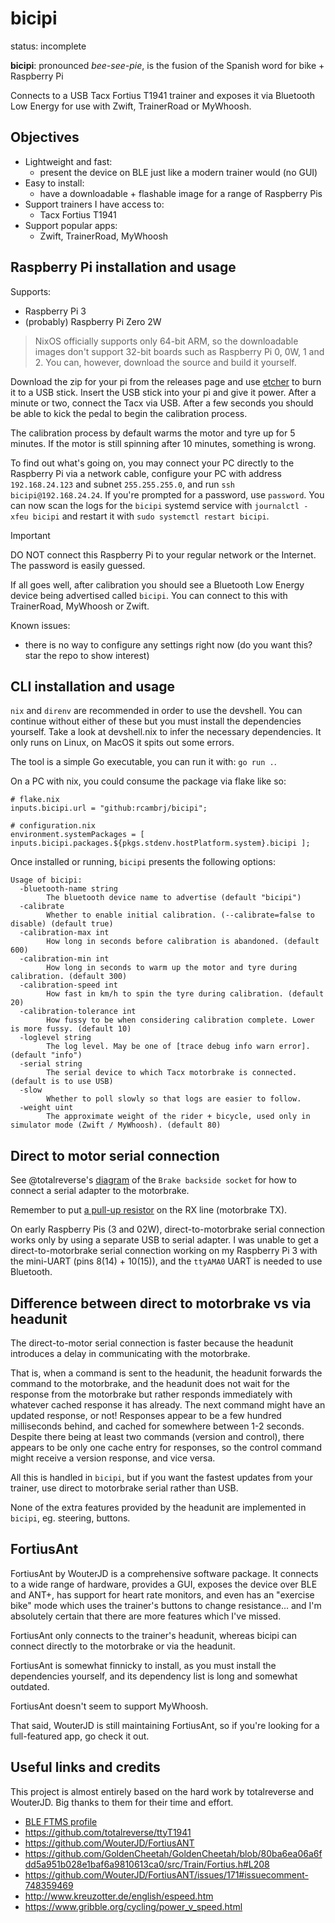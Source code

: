 # bicipi

status: incomplete

**bicipi**: pronounced _bee-see-pie_, is the fusion of the Spanish word for bike + Raspberry Pi

Connects to a USB Tacx Fortius T1941 trainer and exposes it via Bluetooth Low Energy for use with Zwift, TrainerRoad or MyWhoosh.

## Objectives

* Lightweight and fast:
	* present the device on BLE just like a modern trainer would (no GUI)
* Easy to install:
	* have a downloadable + flashable image for a range of Raspberry Pis
* Support trainers I have access to:
	* Tacx Fortius T1941
* Support popular apps:
	* Zwift, TrainerRoad, MyWhoosh

## Raspberry Pi installation and usage

Supports:

* Raspberry Pi 3
* (probably) Raspberry Pi Zero 2W

> NixOS officially supports only 64-bit ARM, so the downloadable images don't support 32-bit boards such as Raspberry Pi 0, 0W, 1 and 2. You can, however, download the source and build it yourself.

Download the zip for your pi from the releases page and use [etcher](https://etcher.balena.io/) to burn it to a USB stick. Insert the USB stick into your pi and give it power. After a minute or two, connect the Tacx via USB. After a few seconds you should be able to kick the pedal to begin the calibration process.

The calibration process by default warms the motor and tyre up for 5 minutes. If the motor is still spinning after 10 minutes, something is wrong.

To find out what's going on, you may connect your PC directly to the Raspberry Pi via a network cable, configure your PC with address `192.168.24.123` and subnet `255.255.255.0`, and run `ssh bicipi@192.168.24.24`. If you're prompted for a password, use `password`. You can now scan the logs for the `bicipi` systemd service with `journalctl -xfeu bicipi` and restart it with `sudo systemctl restart bicipi`.

> [!IMPORTANT]
> DO NOT connect this Raspberry Pi to your regular network or the Internet. The password is easily guessed.

If all goes well, after calibration you should see a Bluetooth Low Energy device being advertised called `bicipi`. You can connect to this with TrainerRoad, MyWhoosh or Zwift.

Known issues:

* there is no way to configure any settings right now (do you want this? star the repo to show interest)

## CLI installation and usage

`nix` and `direnv` are recommended in order to use the devshell. You can continue without either of these but you must install the dependencies yourself. Take a look at devshell.nix to infer the necessary dependencies. It only runs on Linux, on MacOS it spits out some errors.

The tool is a simple Go executable, you can run it with: `go run .`.

On a PC with nix, you could consume the package via flake like so:

```
# flake.nix
inputs.bicipi.url = "github:rcambrj/bicipi";

# configuration.nix
environment.systemPackages = [ inputs.bicipi.packages.${pkgs.stdenv.hostPlatform.system}.bicipi ];
```

Once installed or running, `bicipi` presents the following options:

```
Usage of bicipi:
  -bluetooth-name string
    	The bluetooth device name to advertise (default "bicipi")
  -calibrate
    	Whether to enable initial calibration. (--calibrate=false to disable) (default true)
  -calibration-max int
    	How long in seconds before calibration is abandoned. (default 600)
  -calibration-min int
    	How long in seconds to warm up the motor and tyre during calibration. (default 300)
  -calibration-speed int
    	How fast in km/h to spin the tyre during calibration. (default 20)
  -calibration-tolerance int
    	How fussy to be when considering calibration complete. Lower is more fussy. (default 10)
  -loglevel string
    	The log level. May be one of [trace debug info warn error]. (default "info")
  -serial string
    	The serial device to which Tacx motorbrake is connected. (default is to use USB)
  -slow
    	Whether to poll slowly so that logs are easier to follow.
  -weight uint
    	The approximate weight of the rider + bicycle, used only in simulator mode (Zwift / MyWhoosh). (default 80)
```

## Direct to motor serial connection

See @totalreverse's [diagram](https://github.com/totalreverse/ttyT1941/wiki#inside-the-t1902-and-t1942) of the `Brake backside socket` for how to connect a serial adapter to the motorbrake.

Remember to put [a pull-up resistor](https://github.com/totalreverse/ttyT1941/issues/7#issuecomment-619587334) on the RX line (motorbrake TX).

On early Raspberry Pis (3 and 02W), direct-to-motorbrake serial connection works only by using a separate USB to serial adapter. I was unable to get a direct-to-motorbrake serial connection working on my Raspberry Pi 3 with the mini-UART (pins 8(14) + 10(15)), and the `ttyAMA0` UART is needed to use Bluetooth.

## Difference between direct to motorbrake vs via headunit

The direct-to-motor serial connection is faster because the headunit introduces a delay in communicating with the motorbrake.

That is, when a command is sent to the headunit, the headunit forwards the command to the motorbrake, and the headunit does not wait for the response from the motorbrake but rather responds immediately with whatever cached response it has already. The next command might have an updated response, or not! Responses appear to be a few hundred milliseconds behind, and cached for somewhere between 1-2 seconds. Despite there being at least two commands (version and control), there appears to be only one cache entry for responses, so the control command might receive a version response, and vice versa.

All this is handled in `bicipi`, but if you want the fastest updates from your trainer, use direct to motorbrake serial rather than USB.

None of the extra features provided by the headunit are implemented in `bicipi`, eg. steering, buttons.

## FortiusAnt

FortiusAnt by WouterJD is a comprehensive software package. It connects to a wide range of hardware, provides a GUI, exposes the device over BLE and ANT+, has support for heart rate monitors, and even has an "exercise bike" mode which uses the trainer's buttons to change resistance... and I'm absolutely certain that there are more features which I've missed.

FortiusAnt only connects to the trainer's headunit, whereas bicipi can connect directly to the motorbrake or via the headunit.

FortiusAnt is somewhat finnicky to install, as you must install the dependencies yourself, and its dependency list is long and somewhat outdated.

FortiusAnt doesn't seem to support MyWhoosh.

That said, WouterJD is still maintaining FortiusAnt, so if you're looking for a full-featured app, go check it out.

## Useful links and credits

This project is almost entirely based on the hard work by totalreverse and WouterJD. Big thanks to them for their time and effort.

* [BLE FTMS profile](https://www.bluetooth.com/specifications/specs/fitness-machine-profile-1-0/)
* https://github.com/totalreverse/ttyT1941
* https://github.com/WouterJD/FortiusANT
* https://github.com/GoldenCheetah/GoldenCheetah/blob/80ba6ea06a6fdd5a951b028e1baf6a9810613ca0/src/Train/Fortius.h#L208
* https://github.com/WouterJD/FortiusANT/issues/171#issuecomment-748359469
* http://www.kreuzotter.de/english/espeed.htm
* https://www.gribble.org/cycling/power_v_speed.html